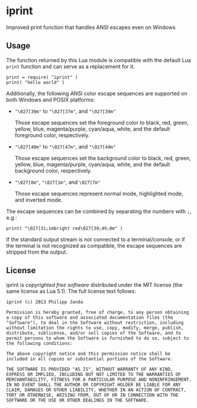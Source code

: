 #                               iprint                               #

Improved print function that handles ANSI escapes even on Windows


##                               Usage                              ##

The function returned by this Lua module is compatible with the
default Lua `print` function and can serve as a replacement for it.

    print = require( "iprint" )
    print( "hello world" )

Additionally, the following ANSI color escape sequences are supported
on both Windows and POSIX platforms:

*   `"\027[30m"` to `"\027[37m"`, and `"\027[39m"`

    Those escape sequences set the foreground color to black, red,
    green, yellow, blue, magenta/purple, cyan/aqua, white, and the
    default foreground color, respectively.

*   `"\027[40m"` to `"\027[47m"`, and `"\027[49m"`

    Those escape sequences set the background color to black, red,
    green, yellow, blue, magenta/purple, cyan/aqua, white, and the
    default background color, respectively.

*   `"\027[0m"`, `"\027[1m"`, and `\027[7m"`

    Those escape sequences represent normal mode, highlighted mode,
    and inverted mode.

The escape sequences can be combined by separating the numbers with
`;`, e.g.:

    print( "\027[31;1mbright red\027[39;49;0m" )

If the standard output stream is not connected to a terminal/console,
or if the terminal is not recognized as compatible, the escape
sequences are stripped from the output.


##                              License                             ##

iprint is *copyrighted free software* distributed under the MIT
license (the same license as Lua 5.1). The full license text follows:

    iprint (c) 2013 Philipp Janda

    Permission is hereby granted, free of charge, to any person obtaining
    a copy of this software and associated documentation files (the
    "Software"), to deal in the Software without restriction, including
    without limitation the rights to use, copy, modify, merge, publish,
    distribute, sublicense, and/or sell copies of the Software, and to
    permit persons to whom the Software is furnished to do so, subject to
    the following conditions:

    The above copyright notice and this permission notice shall be
    included in all copies or substantial portions of the Software.

    THE SOFTWARE IS PROVIDED "AS IS", WITHOUT WARRANTY OF ANY KIND,
    EXPRESS OR IMPLIED, INCLUDING BUT NOT LIMITED TO THE WARRANTIES OF
    MERCHANTABILITY, FITNESS FOR A PARTICULAR PURPOSE AND NONINFRINGEMENT.
    IN NO EVENT SHALL THE AUTHOR OR COPYRIGHT HOLDER BE LIABLE FOR ANY
    CLAIM, DAMAGES OR OTHER LIABILITY, WHETHER IN AN ACTION OF CONTRACT,
    TORT OR OTHERWISE, ARISING FROM, OUT OF OR IN CONNECTION WITH THE
    SOFTWARE OR THE USE OR OTHER DEALINGS IN THE SOFTWARE.

